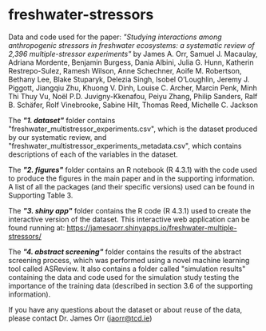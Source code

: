 # freshwater-stressors

Data and code used for the paper: *"Studying interactions among anthropogenic stressors in freshwater ecosystems: a systematic review of 2,396 multiple-stressor experiments"* by James A. Orr, Samuel J. Macaulay, Adriana Mordente, Benjamin Burgess, Dania Albini, Julia G. Hunn, Katherin Restrepo-Sulez, Ramesh Wilson, Anne Schechner, Aoife M. Robertson, Bethany Lee, Blake Stuparyk, Delezia Singh, Isobel O’Loughlin, Jeremy J. Piggott, Jiangqiu Zhu, Khuong V. Dinh, Louise C. Archer, Marcin Penk, Minh Thi Thuy Vu, Noël P.D. Juvigny-Kkenafou, Peiyu Zhang, Philip Sanders, Ralf B. Schäfer, Rolf Vinebrooke, Sabine Hilt, Thomas Reed, Michelle C. Jackson

The ***"1. dataset"*** folder contains "freshwater_multistressor_experiments.csv", which is the dataset produced by our systematic review, and "freshwater_multistressor_experiments_metadata.csv", which contains descriptions of each of the variables in the dataset. 

The ***"2. figures"*** folder contains an R notebook (R 4.3.1) with the code used to produce the figures in the main paper and in the supporting information. A list of all the packages (and their specific versions) used can be found in Supporting Table 3.  

The ***"3. shiny app"*** folder contains the R code (R 4.3.1) used to create the interactive version of the dataset. This interactive web application can be found running at: https://jamesaorr.shinyapps.io/freshwater-multiple-stressors/

The ***"4. abstract screening"*** folder contains the results of the abstract screening process, which was performed using a novel machine learning tool called ASReview. It also contains a folder called "simulation results" containing the data and code used for the simulation study testing the importance of the training data (described in section 3.6 of the supporting information).

If you have any questions about the dataset or about reuse of the data, please contact Dr. James Orr (jaorr@tcd.ie)
